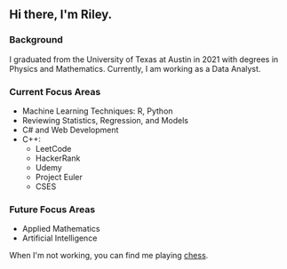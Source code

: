 ## Hi there, I'm Riley.

### Background

I graduated from the University of Texas at Austin in 2021 with degrees in Physics and Mathematics. Currently, I am working as a Data Analyst.

### Current Focus Areas

- Machine Learning Techniques: R, Python
- Reviewing Statistics, Regression, and Models
- C# and Web Development
- C++:
  - LeetCode
  - HackerRank
  - Udemy
  - Project Euler
  - CSES

### Future Focus Areas

- Applied Mathematics
- Artificial Intelligence

When I'm not working, you can find me playing [chess](https://www.chess.com/member/taylormater).


